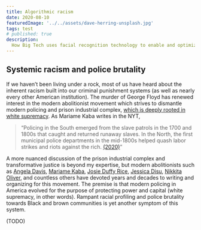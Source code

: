 ```yaml
---
title: Algorithmic racism
date: 2020-08-10
featuredImage: '../../assets/dave-herring-unsplash.jpg'
tags: test
# published: true
description:
  How Big Tech uses facial recognition technology to enable and optimize the racism embedded in our criminal punishment systems.
---
```


## Systemic racism and police brutality 

If we haven’t been living under a rock, most of us have heard about the inherent racism built into our criminal punishment systems (as well as nearly every other American institution). The murder of George Floyd has renewed interest in the modern abolitionist movement which strives to dismantle modern policing and prison industrial complex, [which is deeply rooted in white supremacy](https://www.theguardian.com/us-news/2020/jun/15/angela-davis-on-george-floyd-as-long-as-the-violence-of-racism-remains-no-one-is-safe). As Mariame Kaba writes in the NYT, 

> “Policing in the South emerged from the slave patrols in the 1700 and 1800s that caught and returned runaway slaves. In the North, the first municipal police departments in the mid-1800s helped quash labor strikes and riots against the rich. [(2020)](https://www.nytimes.com/2020/06/12/opinion/sunday/floyd-abolish-defund-police.html)”

A more nuanced discussion of the prison industrial complex and transformative justice is beyond my expertise, but modern abolitionists such as [Angela Davis](https://time.com/5793638/angela-davis-100-women-of-the-year/), [Mariame Kaba](https://twitter.com/prisonculture), [Josie Duffy Rice](https://twitter.com/jduffyrice), [Jessica Disu](https://twitter.com/fmsupreme), [Nikkita Oliver](https://twitter.com/NikkitaOliver), and countless others have devoted years and decades to writing and organizing for this movement. The premise is that modern policing in America evolved for the purpose of protecting power and capital (white supremacy, in other words). Rampant racial profiling and police brutality towards Black and brown communities is yet another symptom of this system.

(TODO)